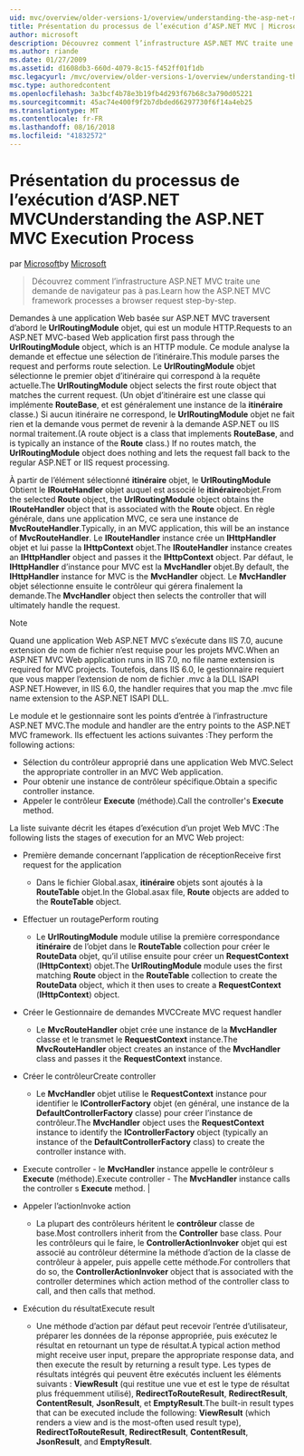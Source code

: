 ```yaml
---
uid: mvc/overview/older-versions-1/overview/understanding-the-asp-net-mvc-execution-process
title: Présentation du processus de l’exécution d’ASP.NET MVC | Microsoft Docs
author: microsoft
description: Découvrez comment l’infrastructure ASP.NET MVC traite une demande de navigateur pas à pas.
ms.author: riande
ms.date: 01/27/2009
ms.assetid: d1608db3-660d-4079-8c15-f452ff01f1db
msc.legacyurl: /mvc/overview/older-versions-1/overview/understanding-the-asp-net-mvc-execution-process
msc.type: authoredcontent
ms.openlocfilehash: 3a3bcf4b78e3b19fb4d293f67b68c3a790d05221
ms.sourcegitcommit: 45ac74e400f9f2b7dbded66297730f6f14a4eb25
ms.translationtype: MT
ms.contentlocale: fr-FR
ms.lasthandoff: 08/16/2018
ms.locfileid: "41832572"
---
```

<a name="understanding-the-aspnet-mvc-execution-process"></a><span data-ttu-id="03621-103">Présentation du processus de l’exécution d’ASP.NET MVC</span><span class="sxs-lookup"><span data-stu-id="03621-103">Understanding the ASP.NET MVC Execution Process</span></span>
====================
<span data-ttu-id="03621-104">par [Microsoft](https://github.com/microsoft)</span><span class="sxs-lookup"><span data-stu-id="03621-104">by [Microsoft](https://github.com/microsoft)</span></span>

> <span data-ttu-id="03621-105">Découvrez comment l’infrastructure ASP.NET MVC traite une demande de navigateur pas à pas.</span><span class="sxs-lookup"><span data-stu-id="03621-105">Learn how the ASP.NET MVC framework processes a browser request step-by-step.</span></span>


<span data-ttu-id="03621-106">Demandes à une application Web basée sur ASP.NET MVC traversent d’abord le **UrlRoutingModule** objet, qui est un module HTTP.</span><span class="sxs-lookup"><span data-stu-id="03621-106">Requests to an ASP.NET MVC-based Web application first pass through the **UrlRoutingModule** object, which is an HTTP module.</span></span> <span data-ttu-id="03621-107">Ce module analyse la demande et effectue une sélection de l’itinéraire.</span><span class="sxs-lookup"><span data-stu-id="03621-107">This module parses the request and performs route selection.</span></span> <span data-ttu-id="03621-108">Le **UrlRoutingModule** objet sélectionne le premier objet d’itinéraire qui correspond à la requête actuelle.</span><span class="sxs-lookup"><span data-stu-id="03621-108">The **UrlRoutingModule** object selects the first route object that matches the current request.</span></span> <span data-ttu-id="03621-109">(Un objet d’itinéraire est une classe qui implémente **RouteBase**, et est généralement une instance de la **itinéraire** classe.) Si aucun itinéraire ne correspond, le **UrlRoutingModule** objet ne fait rien et la demande vous permet de revenir à la demande ASP.NET ou IIS normal traitement.</span><span class="sxs-lookup"><span data-stu-id="03621-109">(A route object is a class that implements **RouteBase**, and is typically an instance of the **Route** class.) If no routes match, the **UrlRoutingModule** object does nothing and lets the request fall back to the regular ASP.NET or IIS request processing.</span></span>

<span data-ttu-id="03621-110">À partir de l’élément sélectionné **itinéraire** objet, le **UrlRoutingModule** Obtient le **IRouteHandler** objet auquel est associé le **itinéraire**objet.</span><span class="sxs-lookup"><span data-stu-id="03621-110">From the selected **Route** object, the **UrlRoutingModule** object obtains the **IRouteHandler** object that is associated with the **Route** object.</span></span> <span data-ttu-id="03621-111">En règle générale, dans une application MVC, ce sera une instance de **MvcRouteHandler**.</span><span class="sxs-lookup"><span data-stu-id="03621-111">Typically, in an MVC application, this will be an instance of **MvcRouteHandler**.</span></span> <span data-ttu-id="03621-112">Le **IRouteHandler** instance crée un **IHttpHandler** objet et lui passe la **IHttpContext** objet.</span><span class="sxs-lookup"><span data-stu-id="03621-112">The **IRouteHandler** instance creates an **IHttpHandler** object and passes it the **IHttpContext** object.</span></span> <span data-ttu-id="03621-113">Par défaut, le **IHttpHandler** d’instance pour MVC est la **MvcHandler** objet.</span><span class="sxs-lookup"><span data-stu-id="03621-113">By default, the **IHttpHandler** instance for MVC is the **MvcHandler** object.</span></span> <span data-ttu-id="03621-114">Le **MvcHandler** objet sélectionne ensuite le contrôleur qui gérera finalement la demande.</span><span class="sxs-lookup"><span data-stu-id="03621-114">The **MvcHandler** object then selects the controller that will ultimately handle the request.</span></span>

> [!NOTE]
> <span data-ttu-id="03621-115">Quand une application Web ASP.NET MVC s’exécute dans IIS 7.0, aucune extension de nom de fichier n’est requise pour les projets MVC.</span><span class="sxs-lookup"><span data-stu-id="03621-115">When an ASP.NET MVC Web application runs in IIS 7.0, no file name extension is required for MVC projects.</span></span> <span data-ttu-id="03621-116">Toutefois, dans IIS 6.0, le gestionnaire requiert que vous mapper l’extension de nom de fichier .mvc à la DLL ISAPI ASP.NET.</span><span class="sxs-lookup"><span data-stu-id="03621-116">However, in IIS 6.0, the handler requires that you map the .mvc file name extension to the ASP.NET ISAPI DLL.</span></span>


<span data-ttu-id="03621-117">Le module et le gestionnaire sont les points d’entrée à l’infrastructure ASP.NET MVC.</span><span class="sxs-lookup"><span data-stu-id="03621-117">The module and handler are the entry points to the ASP.NET MVC framework.</span></span> <span data-ttu-id="03621-118">Ils effectuent les actions suivantes :</span><span class="sxs-lookup"><span data-stu-id="03621-118">They perform the following actions:</span></span>

- <span data-ttu-id="03621-119">Sélection du contrôleur approprié dans une application Web MVC.</span><span class="sxs-lookup"><span data-stu-id="03621-119">Select the appropriate controller in an MVC Web application.</span></span>
- <span data-ttu-id="03621-120">Pour obtenir une instance de contrôleur spécifique.</span><span class="sxs-lookup"><span data-stu-id="03621-120">Obtain a specific controller instance.</span></span>
- <span data-ttu-id="03621-121">Appeler le contrôleur **Execute** (méthode).</span><span class="sxs-lookup"><span data-stu-id="03621-121">Call the controller's **Execute** method.</span></span>

<span data-ttu-id="03621-122">La liste suivante décrit les étapes d’exécution d’un projet Web MVC :</span><span class="sxs-lookup"><span data-stu-id="03621-122">The following lists the stages of execution for an MVC Web project:</span></span>

- <span data-ttu-id="03621-123">Première demande concernant l’application de réception</span><span class="sxs-lookup"><span data-stu-id="03621-123">Receive first request for the application</span></span> 

    - <span data-ttu-id="03621-124">Dans le fichier Global.asax, **itinéraire** objets sont ajoutés à la **RouteTable** objet.</span><span class="sxs-lookup"><span data-stu-id="03621-124">In the Global.asax file, **Route** objects are added to the **RouteTable** object.</span></span>
- <span data-ttu-id="03621-125">Effectuer un routage</span><span class="sxs-lookup"><span data-stu-id="03621-125">Perform routing</span></span> 

    - <span data-ttu-id="03621-126">Le **UrlRoutingModule** module utilise la première correspondance **itinéraire** de l’objet dans le **RouteTable** collection pour créer le **RouteData** objet, qu’il utilise ensuite pour créer un **RequestContext** (**IHttpContext**) objet.</span><span class="sxs-lookup"><span data-stu-id="03621-126">The **UrlRoutingModule** module uses the first matching **Route** object in the **RouteTable** collection to create the **RouteData** object, which it then uses to create a **RequestContext** (**IHttpContext**) object.</span></span>
- <span data-ttu-id="03621-127">Créer le Gestionnaire de demandes MVC</span><span class="sxs-lookup"><span data-stu-id="03621-127">Create MVC request handler</span></span> 

    - <span data-ttu-id="03621-128">Le **MvcRouteHandler** objet crée une instance de la **MvcHandler** classe et le transmet le **RequestContext** instance.</span><span class="sxs-lookup"><span data-stu-id="03621-128">The **MvcRouteHandler** object creates an instance of the **MvcHandler** class and passes it the **RequestContext** instance.</span></span>
- <span data-ttu-id="03621-129">Créer le contrôleur</span><span class="sxs-lookup"><span data-stu-id="03621-129">Create controller</span></span> 

    - <span data-ttu-id="03621-130">Le **MvcHandler** objet utilise le **RequestContext** instance pour identifier le **IControllerFactory** objet (en général, une instance de la  **DefaultControllerFactory** classe) pour créer l’instance de contrôleur.</span><span class="sxs-lookup"><span data-stu-id="03621-130">The **MvcHandler** object uses the **RequestContext** instance to identify the **IControllerFactory** object (typically an instance of the **DefaultControllerFactory** class) to create the controller instance with.</span></span>
- <span data-ttu-id="03621-131">Execute controller - le **MvcHandler** instance appelle le contrôleur s **Execute** (méthode).</span><span class="sxs-lookup"><span data-stu-id="03621-131">Execute controller - The **MvcHandler** instance calls the controller s **Execute** method.</span></span> |
- <span data-ttu-id="03621-132">Appeler l’action</span><span class="sxs-lookup"><span data-stu-id="03621-132">Invoke action</span></span> 

    - <span data-ttu-id="03621-133">La plupart des contrôleurs héritent le **contrôleur** classe de base.</span><span class="sxs-lookup"><span data-stu-id="03621-133">Most controllers inherit from the **Controller** base class.</span></span> <span data-ttu-id="03621-134">Pour les contrôleurs qui le faire, le **ControllerActionInvoker** objet qui est associé au contrôleur détermine la méthode d’action de la classe de contrôleur à appeler, puis appelle cette méthode.</span><span class="sxs-lookup"><span data-stu-id="03621-134">For controllers that do so, the **ControllerActionInvoker** object that is associated with the controller determines which action method of the controller class to call, and then calls that method.</span></span>
- <span data-ttu-id="03621-135">Exécution du résultat</span><span class="sxs-lookup"><span data-stu-id="03621-135">Execute result</span></span> 

    - <span data-ttu-id="03621-136">Une méthode d’action par défaut peut recevoir l’entrée d’utilisateur, préparer les données de la réponse appropriée, puis exécutez le résultat en retournant un type de résultat.</span><span class="sxs-lookup"><span data-stu-id="03621-136">A typical action method might receive user input, prepare the appropriate response data, and then execute the result by returning a result type.</span></span> <span data-ttu-id="03621-137">Les types de résultats intégrés qui peuvent être exécutés incluent les éléments suivants : **ViewResult** (qui restitue une vue et est le type de résultat plus fréquemment utilisé), **RedirectToRouteResult**,  **RedirectResult**, **ContentResult**, **JsonResult**, et **EmptyResult**.</span><span class="sxs-lookup"><span data-stu-id="03621-137">The built-in result types that can be executed include the following: **ViewResult** (which renders a view and is the most-often used result type), **RedirectToRouteResult**, **RedirectResult**, **ContentResult**, **JsonResult**, and **EmptyResult**.</span></span>
